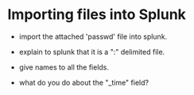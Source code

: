 # Importing files into Splunk

* import the attached 'passwd' file into splunk.

* explain to splunk that it is a ":" delimited file.

* give names to all the fields.

* what do you do about the "_time" field?
